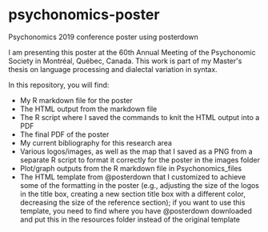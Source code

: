 # psychonomics-poster
Psychonomics 2019 conference poster using posterdown

I am presenting this poster at the 60th Annual Meeting of the Psychonomic Society in Montréal, Québec, Canada. This work is part of my Master's thesis on language processing and dialectal variation in syntax.

In this repository, you will find:
- My R markdown file for the poster
- The HTML output from the markdown file
- The R script where I saved the commands to knit the HTML output into a PDF
- The final PDF of the poster
- My current bibliography for this research area
- Various logos/images, as well as the map that I saved as a PNG from a separate R script to format it correctly for the poster in the images folder
- Plot/graph outputs from the R markdown file in Psychonomics_files
- The HTML template from @posterdown that I customized to achieve some of the formatting in the poster (e.g., adjusting the size of the logos in the title box, creating a new section title box with a different color, decreasing the size of the reference section); if you want to use this template, you need to find where you have @posterdown downloaded and put this in the resources folder instead of the original template

